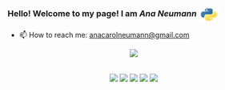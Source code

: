 ### Hello! Welcome to my page! I am *Ana Neumann* <img align="center" alt="Rafa-Python" height="30" width="40" src="https://raw.githubusercontent.com/devicons/devicon/master/icons/python/python-original.svg">

- 📫 How to reach me: anacarolneumann@gmail.com
<div align="center">
  <a href="https://github.com/anacbneumann">
  <img height="180em" src="https://github-readme-stats.vercel.app/api?username=anacbneumann&show_icons=true&theme=radical&include_all_commits=true&count_private=true"/>

##
    
<div> 
  <a href="https://instagram.com/anabrnc" target="_blank"><img src="https://img.shields.io/badge/-Instagram-%23E4405F?style=for-the-badge&logo=instagram&logoColor=white" target="_blank"></a>
 <a href="https://discord.gg/MsBafEn5cb" target="_blank"><img src="https://img.shields.io/badge/Discord-7289DA?style=for-the-badge&logo=discord&logoColor=white" target="_blank"></a> 
  <a href = "mailto:anacarolneumann@gmail.com"><img src="https://img.shields.io/badge/-Gmail-%23333?style=for-the-badge&logo=gmail&logoColor=white" target="_blank"></a>
  <a href="https://www.linkedin.com/in/anacbneumann/" target="_blank"><img src="https://img.shields.io/badge/-LinkedIn-%230077B5?style=for-the-badge&logo=linkedin&logoColor=white" target="_blank"></a> 
   <a href = "https://dev.to/anacbneumann"><img src="https://img.shields.io/badge/dev.to-0A0A0A?style=for-the-badge&logo=dev.to&logoColor=white" target="_blank"></a>
